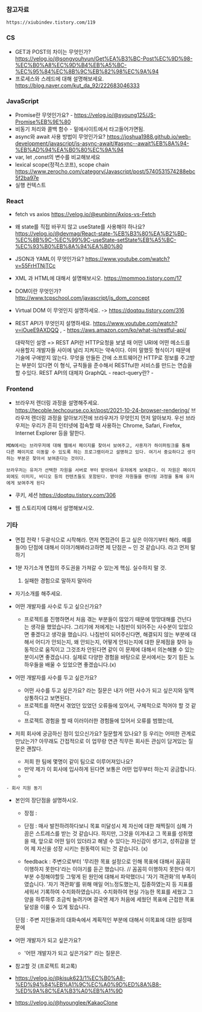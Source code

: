 ### 참고자료    
    https://xiubindev.tistory.com/119

### CS
    
    
   - GET과 POST의 차이는 무엇인가? https://velog.io/@songyouhyun/Get%EA%B3%BC-Post%EC%9D%98-%EC%B0%A8%EC%9D%B4%EB%A5%BC-%EC%95%84%EC%8B%9C%EB%82%98%EC%9A%94 
   - 프로세스와 스레드에 대해 설명해보세요. https://blog.naver.com/kut_da_92/222683046333
    
### JavaScript 
   - Promise란 무엇인가요? - https://velog.io/@syoung125/JS-Promise%EB%9E%80
   - 비동기 처리와 콜백 함수 - 밑에사이트에서 타고들어가면됨. 
   - async와 await 사용 방법이 무엇인가요? https://joshua1988.github.io/web-development/javascript/js-async-await/#async--await%EB%8A%94-%EB%AD%94%EA%B0%80%EC%9A%94
   - var, let ,const의 변수를 비교해보세요
   - lexical scope(정적스코프), scope chain
        https://www.zerocho.com/category/Javascript/post/5740531574288ebc5f2ba97e
   - 실행 컨텍스트 
   

### React
    
   - fetch vs axios https://velog.io/@eunbinn/Axios-vs-Fetch 
   - 왜 state를 직접 바꾸지 않고 useState를 사용해야 하나요? https://velog.io/@devmag/React-state-%EB%B3%80%EA%B2%BD-%EC%8B%9C-%EC%99%9C-useState-setState%EB%A5%BC-%EC%93%B0%EB%8A%94%EA%B0%80

   - JSON과 YAML이 무엇인가요?  https://www.youtube.com/watch?v=55FrHTNjTCc
   - XML 과 HTML에 대해서 설명해보시오. https://mommoo.tistory.com/17
   - DOM이란 무엇인가? http://www.tcpschool.com/javascript/js_dom_concept
   - Virtual DOM 이 무엇인지 설명하세요.  -> https://doqtqu.tistory.com/316
   - REST API가 무엇인지 설명하세요. https://www.youtube.com/watch?v=iOueE9AXDQQ  ,    - https://aws.amazon.com/ko/what-is/restful-api/

     대략적인 설명 => REST API란 HTTP요청을 보낼 때 어떤 URI에 어떤 메소드를 사용할지 개발자들 사이에 널리 지켜지는 약속이다.
            이미 말했듯 형식이기 때문에 기술에 구애받지 않는다.
            무엇을 만들든 간에 소프트웨어간 HTTP로 정보를 주고받는 부분이 있다면 이 형식, 규칙들을 준수해서 RESTful한 서비스를 만드는 연습을 할 수있다.
            REST API의 대체자 GraphQL
    - react-query란?
    -       

### Frontend

   - 브라우저 렌더링 과정을 설명해주세요. https://tecoble.techcourse.co.kr/post/2021-10-24-browser-rendering/
        브라우저 렌더링 과정을 알아보기전에 브라우저가 무엇인지 먼저 알아보자. 우선 브라우저는 우리가 흔히 인터넷에 접속할 때 사용하는 Chrome, Safari, Firefox, Internet Explorer 등을 말한다.

    MDN에서는 브라우저에 대해 웹에서 페이지를 찾아서 보여주고, 사용자가 하이퍼링크를 통해 다른 페이지로 이동할 수 있도록 하는 프로그램이라고 설명하고 있다. 여기서 중요하다고 생각하는 부분은 찾아서 보여준다는 것이다.

    브라우저는 유저가 선택한 자원을 서버로 부터 받아와서 유저에게 보여준다. 이 자원은 페이지 외에도 이미지, 비디오 등의 컨텐츠들도 포함된다. 받아온 자원들을 렌더링 과정을 통해 유저에게 보여주게 된다
    
   - 쿠키, 세션 https://doqtqu.tistory.com/306
    
   - 웹 스토리지에 대해서 설명해보시오.
    

### 기타 
   - 면접 전략 !
        두괄식으로 시작해라.
        먼저 면접관이 듣고 싶은 이야기부터 해라.
        예를들어) 단점에 대해서 이야기해봐라고하면 제 단점은 ~ 인 것 같습니다. 라고 먼저 말하기
        
   - 1분 자기소개
       면접의 주도권을 가져갈 수 있는게 핵심.
       실수하지 말 것.
       1. 실패한 경험으로 말하지 말아라 
       
   - 자기소개를 해주세요.

   - 어떤 개발자를 사수로 두고 싶으신가요?
      - 프로젝트를 진행하면서 처음 겪는 부분들이 많았기 때문에 망망대해를 건넌다는 생각을 했었습니다.
      그리기에 저에게는 나침반이 되어주는 사수분이 있었으면 좋겠다고 생각을 했습니다.
      나침반이 되어주신다면, 해결되지 않는 부분에 대해서 어디가 안되는지,
      왜 안되는지, 어떻게 안되는지에 대한 문제점을 찾아 능동적으로 움직이고 그것조차 안된다면 같이 
      이 문제에 대해서 의논해볼 수 있는 분이시면 좋겠습니다. 실제로 다양한 경험을 바탕으로 문서에서는 
      찾기 힘든 노하우들을 배울 수 있었으면 좋겠습니다.(x)
      
   - 어떤 개발자를 사수를 두고 싶은가요?
        - 어떤 사수를 두고 싶은가요? 라는 질문은 내가 어떤 사수가 되고 싶은지와 일맥 상통하다고 보면된다.
        - 프로젝트를 하면서 겪었던 있었던 오류들에 있어서, 구체적으로 적어야 할 것 같다.
        - 프로젝트 경험을 할 때 이러이러한 경험들에 있어서 오류를 범했는데, 
       
   - 저희 회사에 궁금하신 점이 있으신가요? 질문할게 있나요? 등
     우리는 어떠한 관계로 만났는가?
     아무래도 간접적으로 이 업무랑 연관 직무든 회사든 관심이 담겨있는 질문은 괜찮다.
     - 저희 한 팀에 몇명이 같이 팀으로 이루어져있나요?
     - 만약 제가 이 회사에 입사하게 된다면 보통은 어떤 업무부터 하는지 궁금합니다.
     -  
     
    - 회사 지원 동기
    

   - 본인의 장단점을 설명하시오.
        - 장점 : 
        - 단점 : 매사 발전하려하다보니 목표 미달성시 제 자신에 대한 채찍질이 심해 가끔은 스트레스를 받는 것 같습니다. 하지만, 그것을 이겨내고 그 목표를 성취했을 때, 앞으로 어떤 일이 있더라고 해낼 수 있다는 자신감이 생기고, 성취감을 얻어 제 자신을 성장 시키는 원동력이 되는 것 같습니다. (x)
        
        - feedback : 주변으로부터 '무리한 목표 설정으로 인해 목표에 대해서 꼼꼼히 이행하지 못한다'라는 이야기를 듣곤 했습니다. // 꼼꼼히 이행하지                      못한다 여기부분 수정해야할듯
                   그렇게 된 원인에 대해서 파악했더니 '자기 객관화'의 부족이였습니다. 
                   '자기 객관화'를 위해 매일 어느정도했는지, 집중하였는지 등 지표를 세워서 기록하여 수치화하였습니다.
                   수치화하여 현실 가능한 목표를 세웠고 그 양을 하루하루 조금씩 늘려가며 결국엔 제가 처음에 세웠던 목표에 근접한 목표 달성을 이룰 수                    있게 됬습니다.
                   
        단점 : 주변 지인들과의 대화속에서 계획적인 부분에 대해서 이목표에 대한 설정때문에 
             
              
   
   - 어떤 개발자가 되고 싶은가요? 
       - '어떤 개발자가 되고 싶은가요?' 라는 질문은. 

   - 참고할 것 (프로젝트 회고록)
   - https://velog.io/@kisuk623/1%EC%B0%A8-%ED%94%84%EB%A1%9C%EC%A0%9D%ED%8A%B8-%ED%9A%8C%EA%B3%A0%EB%A1%9D 
   - https://velog.io/@hyounglee/KakaoClone
